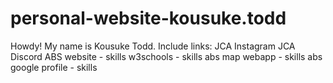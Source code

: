 # personal-website-kousuke.todd
Howdy! My name is Kousuke Todd.
Include links: 
JCA Instagram
JCA Discord
ABS website - skills
w3schools - skills
abs map webapp - skills
abs google profile - skills
